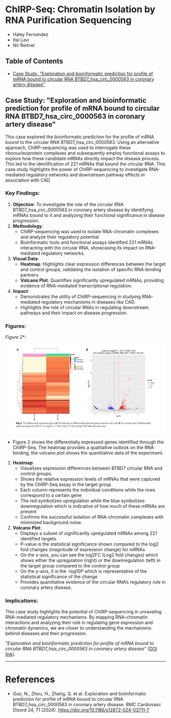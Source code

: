 # ChIRP-Seq: Chromatin Isolation by RNA Purification Sequencing
- Haley Fernandez
- Itai Lavi
- Nir Reitner

## Table of Contents
- [Case Study: "Exploration and bioinformatic prediction for profile of mRNA bound to circular RNA BTBD7_hsa_circ_0000563 in coronary artery disease"](#case-study-exploration-and-bioinformatic-prediction-for-profile-of-mrna-bound-to-circular-rna-btbd7_hsa_circ_0000563-in-coronary-artery-disease)


## Case Study: "Exploration and bioinformatic prediction for profile of mRNA bound to circular RNA BTBD7_hsa_circ_0000563 in coronary artery disease"

This case explored the bioinformatic prediction for the profile of mRNA bound to the circular RNA BTBD7_hsa_circ_0000563. Using an alternative approach, ChIRP-sequencing was used to interrogate these ribonucleoprotein complexes and subsequently employ functional assays to explore how these candidate mRNAs directly impact the disease process. This led to the identification of 221 mRNAs that bound the circular RNA. This case study highlights the power of ChIRP-sequencing to investigate RNA-mediated regulatory networks and downstream pathway effects in association with CAD.

### Key Findings:
1. **Objective**: To investigate the role of the circular RNA BTBD7_hsa_circ_0000563 in coronary artery disease by identifying mRNAs bound to it and analyzing their functional significance in disease progression.
2. **Methodology**:
   - ChIRP-sequencing was used to isolate RNA-chromatin complexes and analyze their regulatory potential.
   - Bioinformatic tools and functional assays identified 221 mRNAs interacting with the circular RNA, showcasing its impact on RNA-mediated regulatory networks.
3. **Visual Data**:
   - **Heatmap**: Highlights clear expression differences between the target and control groups, validating the isolation of specific RNA-binding partners.
   - **Volcano Plot**: Quantifies significantly upregulated mRNAs, providing evidence of RNA-mediated transcriptional regulation.
4. **Impact**:
   - Demonstrates the utility of ChIRP-sequencing in studying RNA-mediated regulatory mechanisms in diseases like CAD.
   - Highlights the role of circular RNAs in regulating downstream pathways and their impact on disease progression.

### Figures:
*Figure 2**: 
![Figure 2: Heatmap and Volcano Plot](figure2.png)

- Figure 2 shows the differentially expressed genes identified through the ChIRP-Seq. The heatmap provides a qualitative outlook on the RNA binding, the volcano plot shows the quantitative data of the experiment. 
1. **Heatmap**:
   - Visualizes expression differences between BTBD7 circular RNA and control groups.
   - Shows the relative expression levels of mRNAs that were captured by the ChIRP-Seq assay in the target group
   - Each column represents the individual conditions while the rows correspond to a certain gene
   - The red symbolizes upregulation while the blue symbolizes downregulation which is indicative of how much of these mRNAs are present
   - Confirms the successful isolation of RNA-chromatin complexes with minimized background noise.
2. **Volcano Plot**:
   - Displays a subset of significantly upregulated mRNAs among 221 identified targets.
   - P-value is the statistical significance shown compared to the log2 fold changes (magnitude of expression change) for mRNAs
   - On the x-axis, you can see the log2FC (Log2 fold changes) which shows either the upregulation (right) or the downregulation (left) in the target group compared to the control group
   - On the y-axis, it is the -log10P which is representative of the statistical significance of the change
   - Provides quantitative evidence of the circular RNA’s regulatory role in coronary artery disease.

### Implications:
This case study highlights the potential of ChIRP-sequencing in unraveling RNA-mediated regulatory mechanisms. By mapping RNA-chromatin interactions and analyzing their role in regulating gene expression and chromatin dynamics, we are closer to understanding the mechanisms behind diseases and their progression.

*"Exploration and bioinformatic prediction for profile of mRNA bound to circular RNA BTBD7_hsa_circ_0000563 in coronary artery disease"* ([DOI link]([https://doi.org/10.3390/cells12242805](https://doi.org/10.1186/s12872-024-03711-7))).

---

# References
- Guo, N., Zhou, H., Zhang, Q. et al. Exploration and bioinformatic prediction for profile of mRNA bound to circular RNA BTBD7_hsa_circ_0000563 in coronary artery disease. BMC Cardiovasc Disord 24, 71 (2024). https://doi.org/10.1186/s12872-024-03711-7
